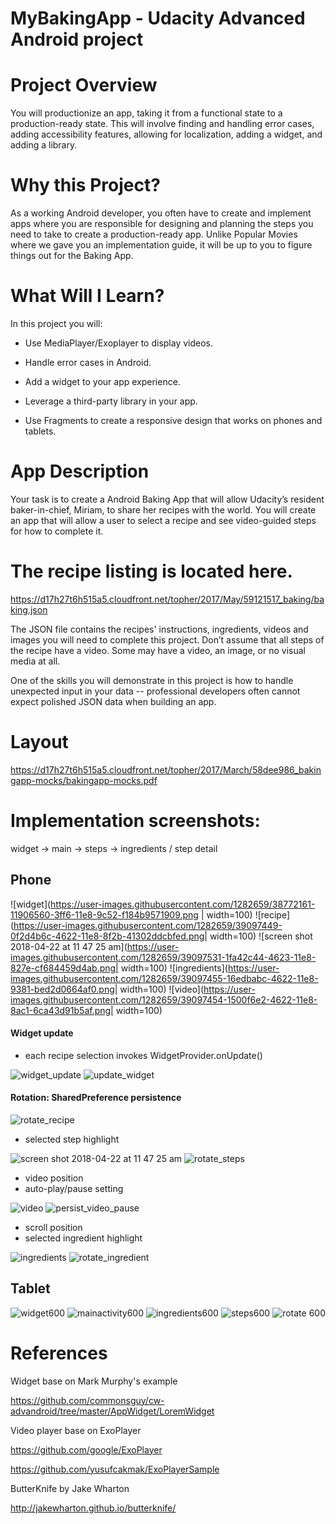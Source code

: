 # MyBakingApp - Udacity Advanced Android project

# Project Overview
You will productionize an app, taking it from a functional state to a production-ready state. This will involve finding and handling error cases, adding accessibility features, allowing for localization, adding a widget, and adding a library.

# Why this Project?
As a working Android developer, you often have to create and implement apps where you are responsible for designing and planning the steps you need to take to create a production-ready app. Unlike Popular Movies where we gave you an implementation guide, it will be up to you to figure things out for the Baking App.

# What Will I Learn?
In this project you will:

- Use MediaPlayer/Exoplayer to display videos.

- Handle error cases in Android.

- Add a widget to your app experience.

- Leverage a third-party library in your app.

- Use Fragments to create a responsive design that works on phones and tablets.

# App Description
Your task is to create a Android Baking App that will allow Udacity’s resident baker-in-chief, Miriam, to share her recipes with the world. You will create an app that will allow a user to select a recipe and see video-guided steps for how to complete it.

# The recipe listing is located here.
https://d17h27t6h515a5.cloudfront.net/topher/2017/May/59121517_baking/baking.json

The JSON file contains the recipes' instructions, ingredients, videos and images you will need to complete this project. Don’t assume that all steps of the recipe have a video. Some may have a video, an image, or no visual media at all.

One of the skills you will demonstrate in this project is how to handle unexpected input in your data -- professional developers often cannot expect polished JSON data when building an app.

# Layout 
https://d17h27t6h515a5.cloudfront.net/topher/2017/March/58dee986_bakingapp-mocks/bakingapp-mocks.pdf

# Implementation screenshots: 
widget -> main -> steps -> ingredients / step detail

## Phone

![widget](https://user-images.githubusercontent.com/1282659/38772161-11906560-3ff6-11e8-9c52-f184b9571909.png | width=100)
![recipe](https://user-images.githubusercontent.com/1282659/39097449-0f2d4b6c-4622-11e8-8f2b-41302ddcbfed.png| width=100)
![screen shot 2018-04-22 at 11 47 25 am](https://user-images.githubusercontent.com/1282659/39097531-1fa42c44-4623-11e8-827e-cf684459d4ab.png| width=100)
![ingredients](https://user-images.githubusercontent.com/1282659/39097455-16edbabc-4622-11e8-9381-bed2d0664af0.png| width=100)
![video](https://user-images.githubusercontent.com/1282659/39097454-1500f6e2-4622-11e8-8ac1-6ca43d91b5af.png| width=100)

#### Widget update
- each recipe selection invokes WidgetProvider.onUpdate()

![widget_update](https://user-images.githubusercontent.com/1282659/39097639-bdbb1dba-4624-11e8-9b49-b2d44f048f74.png)
![update_widget](https://user-images.githubusercontent.com/1282659/39097527-1acdcfc2-4623-11e8-8280-09fe8001d5ea.png)

#### Rotation: SharedPreference persistence 
![rotate_recipe](https://user-images.githubusercontent.com/1282659/39097529-1c5a7c6e-4623-11e8-8a40-0087555ae128.png)

- selected step highlight

![screen shot 2018-04-22 at 11 47 25 am](https://user-images.githubusercontent.com/1282659/39097531-1fa42c44-4623-11e8-827e-cf684459d4ab.png)
![rotate_steps](https://user-images.githubusercontent.com/1282659/39097530-1dfafbca-4623-11e8-96f7-55fd67f61ede.png)

- video position 
- auto-play/pause setting

![video](https://user-images.githubusercontent.com/1282659/39097454-1500f6e2-4622-11e8-8ac1-6ca43d91b5af.png)
![persist_video_pause](https://user-images.githubusercontent.com/1282659/39097456-18ce3dd4-4622-11e8-99c6-412421ab8bea.png)

- scroll position 
- selected ingredient highlight

![ingredients](https://user-images.githubusercontent.com/1282659/39097455-16edbabc-4622-11e8-9381-bed2d0664af0.png)
![rotate_ingredient](https://user-images.githubusercontent.com/1282659/39097458-1ab0e138-4622-11e8-96bf-57438fab776b.png)

## Tablet
![widget600](https://user-images.githubusercontent.com/1282659/38772205-d6d48f04-3ff6-11e8-8f46-1ab9daee555d.png)
![mainactivity600](https://user-images.githubusercontent.com/1282659/38772169-2449b4ea-3ff6-11e8-932c-d59ec9251e3c.png)
![ingredients600](https://user-images.githubusercontent.com/1282659/38772168-243a3a9c-3ff6-11e8-8b31-8b6a37a01e04.png)
![steps600](https://user-images.githubusercontent.com/1282659/38772167-2429ecb4-3ff6-11e8-83ff-1db322fb2781.png)
![rotate 600](https://user-images.githubusercontent.com/1282659/38967981-223ba2d8-434f-11e8-86b8-b206510e4c47.png)

# References

Widget base on Mark Murphy's example

https://github.com/commonsguy/cw-advandroid/tree/master/AppWidget/LoremWidget
 
Video player base on ExoPlayer 

https://github.com/google/ExoPlayer 

https://github.com/yusufcakmak/ExoPlayerSample

ButterKnife by Jake Wharton

http://jakewharton.github.io/butterknife/
